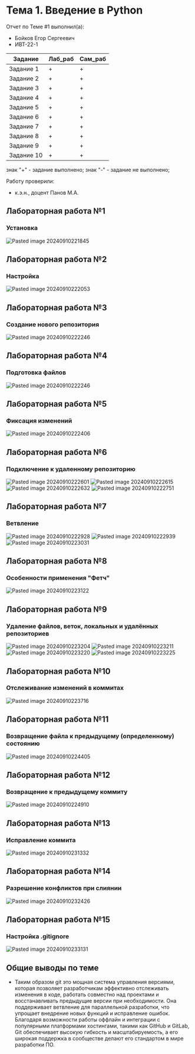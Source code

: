 # Тема 1. Введение в Python
Отчет по Теме #1 выполнил(а):
- Бойков Егор Сергеевич
- ИВТ-22-1

| Задание | Лаб_раб | Сам_раб |
| ------ | ------ | ------ |
| Задание 1 | + | + |
| Задание 2 | + | + |
| Задание 3 | + | + |
| Задание 4 | + | + |
| Задание 5 | + | + |
| Задание 6 | + | + |
| Задание 7 | + | + |
| Задание 8 | + | + |
| Задание 9 | + | + |
| Задание 10 | + | + |

знак "+" - задание выполнено; знак "-" - задание не выполнено;

Работу проверили:
- к.э.н., доцент Панов М.А.

## Лабораторная работа №1
###  Установка
![Pasted image 20240910221845](https://github.com/user-attachments/assets/d0cf19c3-dae0-4640-afaf-b21d6dceb392)
## Лабораторная работа №2
###  Настройка
![Pasted image 20240910222053](https://github.com/user-attachments/assets/aab75377-872d-40f9-bd9f-098bfca69094)
## Лабораторная работа №3
###  Создание нового репозитория
![Pasted image 20240910222246](https://github.com/user-attachments/assets/0b3c0ccd-23a0-420c-a5f2-12df7f9e4abb)
## Лабораторная работа №4
### Подготовка файлов
![Pasted image 20240910222246](https://github.com/user-attachments/assets/b6b2f5c7-89e8-4a12-bdda-b5ea2e208a8d)
## Лабораторная работа №5
### Фиксация изменений
![Pasted image 20240910222406](https://github.com/user-attachments/assets/bebad240-4563-44af-a7cd-22d061df522c)
## Лабораторная работа №6
### Подключение к удаленному репозиторию
![Pasted image 20240910222601](https://github.com/user-attachments/assets/6b2cfb26-ff5d-4132-ba0e-fb0702aacde4)
![Pasted image 20240910222615](https://github.com/user-attachments/assets/9946188c-6639-4369-b1e8-06bfa7db34ab)
![Pasted image 20240910222632](https://github.com/user-attachments/assets/e586b5d8-c0db-42dc-9d4c-d7c869782720)
![Pasted image 20240910222751](https://github.com/user-attachments/assets/183b1833-3e51-4bb7-858a-f2c0d3420199)
## Лабораторная работа №7
### Ветвление
![Pasted image 20240910222928](https://github.com/user-attachments/assets/406e9c60-68f9-4824-8b88-8e7529477123)
![Pasted image 20240910222939](https://github.com/user-attachments/assets/6d9a0184-9c20-47a3-bdae-8eb60498f9af)
![Pasted image 20240910223031](https://github.com/user-attachments/assets/e655d71d-7447-4466-ae0d-972e54cc9d60)
## Лабораторная работа №8
### Особенности применения "Фетч"
![Pasted image 20240910223122](https://github.com/user-attachments/assets/f576fbbd-b4f1-4fe2-bcb3-2ff0fdfae01c)
## Лабораторная работа №9
### Удаление файлов, веток, локальных и удалённых репозиториев
![Pasted image 20240910223204](https://github.com/user-attachments/assets/c684d55d-486c-4512-a9a9-728490c23bb9)
![Pasted image 20240910223211](https://github.com/user-attachments/assets/40cdba98-1379-436a-b383-4746696ebb70)
![Pasted image 20240910223220](https://github.com/user-attachments/assets/1204eff7-d59f-410a-8e11-122fd7cba96f)
![Pasted image 20240910223225](https://github.com/user-attachments/assets/0531815f-a6b6-4c00-bb2e-7d0fb8843c97)
## Лабораторная работа №10
### Отслеживание изменений в коммитах
![Pasted image 20240910223716](https://github.com/user-attachments/assets/7c8cd5fe-82b4-4722-b5c5-65ff5b41510c)
## Лабораторная работа №11
### Возвращение файла к предыдущему (определенному) состоянию
![Pasted image 20240910224405](https://github.com/user-attachments/assets/ad4921b1-a1ff-4135-a34f-82a49195deab)
## Лабораторная работа №12
### Возвращение к предыдущему коммиту
![Pasted image 20240910224910](https://github.com/user-attachments/assets/1eaeecb0-2370-4a05-ab4a-68f5d0aa110c)
## Лабораторная работа №13
### Исправление коммита
![Pasted image 20240910231332](https://github.com/user-attachments/assets/210e9bee-86ea-4fb6-b8c2-bb8204249156)
## Лабораторная работа №14
### Разрешение конфликтов при слиянии
![Pasted image 20240910232426](https://github.com/user-attachments/assets/fe1342eb-bad3-47d3-9408-a08ede820811)
## Лабораторная работа №15
###  Настройка .gitignore
![Pasted image 20240910233131](https://github.com/user-attachments/assets/0e826cb6-f38b-492b-916a-582b759c7d3b)
## Общие выводы по теме
-  Таким образом git  это мощная система управления версиями, которая позволяет разработчикам эффективно отслеживать изменения в коде, работать совместно над проектами и восстанавливать предыдущие версии при необходимости. Она поддерживает ветвление для параллельной разработки, что упрощает внедрение новых функций и исправление ошибок. Благодаря возможности работы оффлайн и интеграции с популярными платформами хостингами, такими как GitHub и GitLab, Git обеспечивает высокую гибкость и масштабируемость, а его широкая поддержка в сообществе делают его стандартом в мире разработки ПО.
